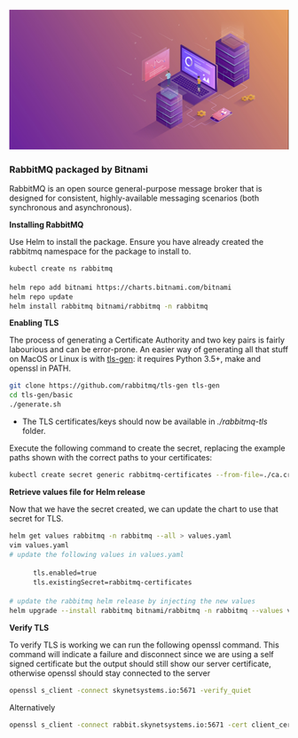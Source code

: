 ![rabbitmq logo](rabbitmq.jpeg)

### RabbitMQ packaged by Bitnami
RabbitMQ is an open source general-purpose message broker that is designed for consistent, highly-available messaging scenarios (both synchronous and asynchronous).

**Installing RabbitMQ**

Use Helm to install the package. Ensure you have already created the rabbitmq namespace for the package to install to.
```bash
kubectl create ns rabbitmq

helm repo add bitnami https://charts.bitnami.com/bitnami
helm repo update
helm install rabbitmq bitnami/rabbitmq -n rabbitmq
```

**Enabling TLS**

The process of generating a Certificate Authority and two key pairs is fairly labourious and can be error-prone. An easier way of generating all that stuff on MacOS or Linux is with [tls-gen](https://github.com/rabbitmq/tls-gen): it requires Python 3.5+, make and openssl in PATH.

```bash
git clone https://github.com/rabbitmq/tls-gen tls-gen
cd tls-gen/basic
./generate.sh
```

- The TLS certificates/keys should now be available in *./rabbitmq-tls* folder.

Execute the following command to create the secret, replacing the example paths shown with the correct paths to your certificates:

```bash
kubectl create secret generic rabbitmq-certificates --from-file=./ca.crt --from-file=./tls.crt --from-file=./tls.key -n rabbitmq
```

**Retrieve values file for Helm release** 

Now that we have the secret created, we can update the chart to use that secret for TLS.

```bash
helm get values rabbitmq -n rabbitmq --all > values.yaml
vim values.yaml
# update the following values in values.yaml
 
      tls.enabled=true
      tls.existingSecret=rabbitmq-certificates

# update the rabbitmq helm release by injecting the new values
helm upgrade --install rabbitmq bitnami/rabbitmq -n rabbitmq --values values.yaml
```

**Verify TLS**

To verify TLS is working we can run the following openssl command. This command will indicate a failure and disconnect since we are using a self signed certificate but the output should still show our server certificate, otherwise openssl should stay connected to the server
```bash
openssl s_client -connect skynetsystems.io:5671 -verify_quiet
```

Alternatively

```bash
openssl s_client -connect rabbit.skynetsystems.io:5671 -cert client_certificate.pem -key client_key.pem -CAfile ca_certificate.pem
